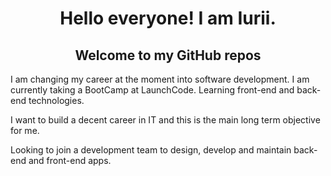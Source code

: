 <center><h1>Hello everyone! I am Iurii.</h1></center>
<center><h2>Welcome to my GitHub repos</h2></center>
<p>I am changing my career at the moment into software development. I am currently taking a BootCamp at LaunchCode. Learning front-end and back-end technologies.</p>
<p>I want to build a decent career in IT and this is the main long term objective for me.</p>
<p>Looking to join a development team to design, develop and maintain back-end and front-end apps.</p>
